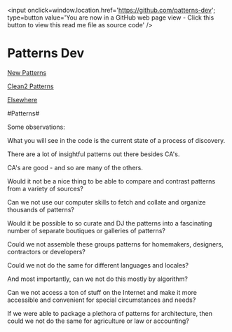 <span style=display:none; >[You are now in a GitHub source code view - click this link to view this read me file as a web page]( https://patterns-dev.github.io/ "View file as a web page." ) </span>
<input onclick=window.location.href='https://github.com/patterns-dev'; type=button  value='You are now in a GitHub web page view - Click this button to view this read me file as source code' />




Patterns Dev
===

[New Patterns]( http://patterns-dev.github.io/patterns/newpat/newpat0/new-patterns-introduction.htm )

[Clean2 Patterns]( http://patterns-dev.github.io/patterns/clean2/patterns.htm )

[Elsewhere]( http://caper.ws/patterns/ )

#Patterns#

Some observations:

What you will see in the code is the current state of a process of discovery.

There are a lot of insightful patterns out there besides CA's. 

CA's are good -  and so are many of the others.

Would it not be a nice thing to be able to compare and contrast patterns from a variety of sources?

Can we not use our computer skills to fetch and collate and organize thousands of patterns?

Would it be possible to so curate and DJ the patterns into a fascinating number of separate boutiques or galleries of patterns?

Could we not assemble these groups patterns for homemakers, designers, contractors or developers?

Could we not do the same for different languages and locales?

And most importantly, can we not do this mostly by algorithm?

Can we not access a ton of stuff on the Internet and make it more accessible and convenient for special circumstances and needs?

If we were able to package a plethora of patterns for architecture, then could we not do the same for agriculture or law or accounting?

